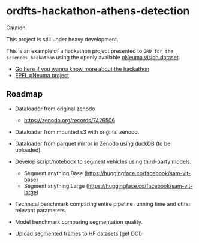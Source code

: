# ordfts-hackathon-athens-detection

> [!CAUTION]
> This project is still under heavy development. 

This is an example of a hackathon project presented to `ORD for the sciences hackathon` using the openly available [pNeuma vision dataset](https://zenodo.org/records/7426506). 

- [Go here if you wanna know more about the hackathon](https://sdsc-hackathons.ch/)
- [EPFL pNeuma project](https://open-traffic.epfl.ch)

## Roadmap

- Dataloader from original zenodo
    - https://zenodo.org/records/7426506

- Dataloader from mounted s3 with original zenodo. 
- Dataloader from parquet mirror in Zenodo using duckDB (to be uploaded).
- Develop script/notebook to segment vehicles using third-party models. 
    - Segment anything Base (https://huggingface.co/facebook/sam-vit-base)
    - Segment anything Large (https://huggingface.co/facebook/sam-vit-large)
- Technical benchmark comparing entire pipeline running time and other relevant parameters.
- Model benchmark comparing segmentation quality.
- Upload segmented frames to HF datasets (get DOI)

